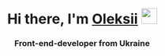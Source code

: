 <h1 align="center">Hi there, I'm <a href="#" target="_blank">Oleksii</a> 
<img src="https://github.com/blackcater/blackcater/raw/main/images/Hi.gif" height="32"/></h1>
<h3 align="center">Front-end-developer from Ukraine</h3>
